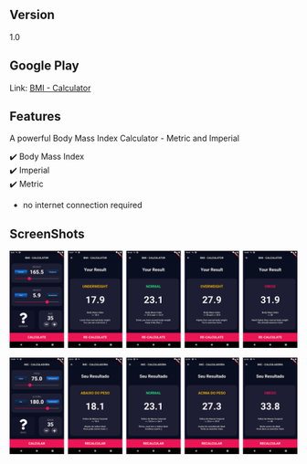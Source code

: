 Version
------------

1.0

Google Play
-----------

Link: [BMI - Calculator](https://play.google.com/store/apps/details?id=br.com.yonathan.bmicalculator)

Features
------------

A powerful Body Mass Index Calculator - Metric and Imperial

✔️ Body Mass Index<br>
✔️ Imperial<br>
✔️ Metric<br>

* no internet connection required

ScreenShots
------------

![alt-screenhot](/assets/images/screenshot-1.png "English")

![alt-screenhot](/assets/images/screenshot-2.png "Portuguese")
